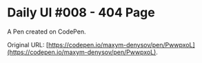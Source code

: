 # Daily UI #008 - 404 Page

A Pen created on CodePen.

Original URL: [https://codepen.io/maxym-denysov/pen/PwwpxoL](https://codepen.io/maxym-denysov/pen/PwwpxoL).

